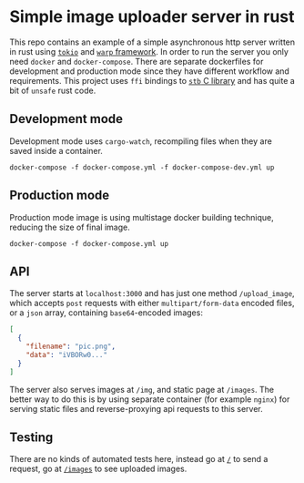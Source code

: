 # Simple image uploader server in rust
This repo contains an example of a simple asynchronous http server written in rust using [`tokio`](https://github.com/tokio-rs/tokio) and [`warp` framework](https://github.com/seanmonstar/warp). In order to run the server you only need `docker` and `docker-compose`.
There are separate dockerfiles for development and production mode since they have different workflow and requirements.
This project uses `ffi` bindings to [`stb` C library](https://github.com/nothings/stb) and has quite a bit of `unsafe` rust code.

## Development mode
Development mode uses `cargo-watch`, recompiling files when they are saved inside a container.
```shell
docker-compose -f docker-compose.yml -f docker-compose-dev.yml up
```
## Production mode
Production mode image is using multistage docker building technique, reducing the size of final image.
```shell
docker-compose -f docker-compose.yml up
```

## API
The server starts at `localhost:3000` and has just one method `/upload_image`, which accepts `post` requests with either `multipart/form-data` encoded files, or a `json` array, containing `base64`-encoded images:
```json
[
  {
    "filename": "pic.png",
    "data": "iVBORw0..."
  }
]
```

The server also serves images at `/img`, and static page at `/images`. The better way to do this is by using separate container (for example `nginx`) for serving static files and reverse-proxying api requests to this server.

## Testing
There are no kinds of automated tests here, instead go at [`/`](http://localhost:3000/) to send a request, go at
[`/images`](http://localhost:3000/images) to see uploaded images.
